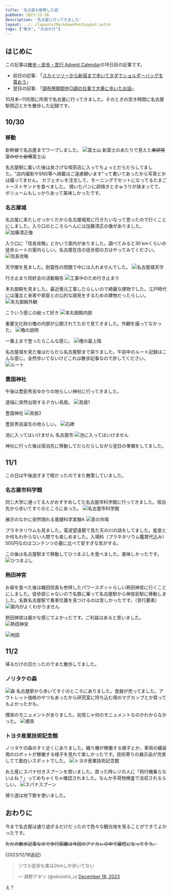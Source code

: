 ```yaml
---
title: '名古屋を散策した話'
pubDate: 2023-12-16
description: '名古屋に行ってきました'
layout: ../../layouts/MarkdownPostLayout.astro
tags: ["散歩", "お出かけ"]
---
```

## はじめに
この記事は[散歩・徒歩・苦行 Advent Calendar](https://adventar.org/calendars/8696)の16日目の記事です。
- 前日の記事: 「[スカイツリーから新宿まで歩いてタダでショルダーバッグを貰おう](https://thkr64.site/2023/12/15/walk-skytree-shinjuku/)」
- 翌日の記事: 「[調布祭期間中○調の仕事で大量に歩いたお話](https://helkun.dev/blog/chofufes-walking/)」

10月末~11月頭に所用で名古屋に行ってきました。そのときの空き時間に名古屋駅周辺とかを散歩した記録です。


## 10/30

### 移動
新幹線で名古屋までワープしました。
![富士山](https://res.cloudinary.com/minofumino/image/upload/f_auto,q_auto/v1/posts/20231030-nagoya/ng6lw5lcghpsnphzkgry)
新富士のあたりで見えた~~某研究室のゼミ会場~~富士山

名古屋駅に着いた後は良さげな喫茶店に入ってちょっとだらだらしてました。"店内撮影やSNS等へ掲載はご遠慮願います"って書いてあったから写真とかは撮ってません。
カフェオレを注文して、モーニングでセットになってるたまごトーストサンドを食べました。
焼いたパンに卵焼きときゅうりが挟まってて、ボリュームもしっかりあって美味しかったです。

### 名古屋城

名古屋に来たしせっかくだから名古屋城見に行きたいなって思ったので行くことにしました。入り口のところらへんには加藤清正の像がありました。
![加藤清正像](https://res.cloudinary.com/minofumino/image/upload/f_auto,q_auto/v1/posts/20231030-nagoya/rgd2cuhmftg0f6kwfkre)

入り口に「信長攻略」とかいう案内がありました。調べてみると30 kmくらいの徒歩ルートの案内らしい。名古屋在住の徒歩部の方はやってみてください。
![信長攻略](https://res.cloudinary.com/minofumino/image/upload/f_auto,q_auto/v1/posts/20231030-nagoya/qkyfttmffbmg4y6ybd45)

天守閣を見ました。耐震性の問題で中には入れませんでした。
![名古屋城天守](https://res.cloudinary.com/minofumino/image/upload/f_auto,q_auto/v1/posts/20231030-nagoya/nun31xrqgklr8ccetubf)

行き止まり同好会の活動報告
![工事中のため行き止まり](https://res.cloudinary.com/minofumino/image/upload/f_auto,q_auto/v1/posts/20231030-nagoya/xfax0kdibnphn6hgvwhn)

本丸御殿を見ました。最近復元工事したらしいので綺麗な建物でした。江戸時代には藩主と来客や家臣との公的な謁見をするための建物だったらしい。
![本丸御殿外観](https://res.cloudinary.com/minofumino/image/upload/f_auto,q_auto/v1/posts/20231030-nagoya/olqukjagcdv0vmlsvypm)

こういう感じの絵って好き
![本丸御殿内部](https://res.cloudinary.com/minofumino/image/upload/f_auto,q_auto/v1/posts/20231030-nagoya/jqutp75nfknvzztcsbt8)

重要文化財の櫓の内部が公開されてたので見てきました。外観を撮ってなかった。
![櫓の説明](https://res.cloudinary.com/minofumino/image/upload/f_auto,q_auto/v1/posts/20231030-nagoya/uypocmdkqs0hiur6pipl)

一番上まで登ったらこんな感じ。
![櫓の最上階](https://res.cloudinary.com/minofumino/image/upload/f_auto,q_auto/v1/posts/20231030-nagoya/ghqr7qhs3ugqbp6oxixn)

名古屋城を見た後はだらだら名古屋駅まで戻りました。午前中のルート記録はこんな感じ。全然歩いてないけどこれは散歩記事なので許してください。
![ルート](https://res.cloudinary.com/minofumino/image/upload/f_auto,q_auto/v1/posts/20231030-nagoya/qxyyja2ja6kxb8asycfd)


### 豊国神社

午後は豊臣秀吉ゆかりの地らしい神社に行ってきました。

道端に突然出現するデカい鳥居。
![鳥居1](https://res.cloudinary.com/minofumino/image/upload/f_auto,q_auto/v1/posts/20231030-nagoya/dredr1k2jm5qvtsk8ofa)

豊国神社
![鳥居2](https://res.cloudinary.com/minofumino/image/upload/f_auto,q_auto/v1/posts/20231030-nagoya/arjpkp1gohxrdf7uqovj)

豊臣秀吉誕生の地らしい。
![石碑](https://res.cloudinary.com/minofumino/image/upload/f_auto,q_auto/v1/posts/20231030-nagoya/dv9rbxuu5hifp7a6z5aq)

池に入ってはいけません 名古屋市
![池に入ってはいけません](https://res.cloudinary.com/minofumino/image/upload/f_auto,q_auto/v1/posts/20231030-nagoya/zvglgzx5tycki576bvpl)

神社に行った後は宿泊先に移動してだらだらしながら翌日の準備をしてました。

## 11/1
この日は午後過ぎまで暇だったのでまた散策していました。

### 名古屋市科学館

同じ大学に通ってる人がおすすめしてた名古屋市科学館に行ってきました。宿泊先から歩いてすぐのところにあった。
![名古屋市科学館](https://res.cloudinary.com/minofumino/image/upload/f_auto,q_auto/v1/posts/20231030-nagoya/p6luaczzehgeqt7lgkdr)

展示のなかに突然現れる基礎科学実験A
![音の共鳴](https://res.cloudinary.com/minofumino/image/upload/f_auto,q_auto/v1/posts/20231030-nagoya/jewykmthagtdsxvmid2g)

プラネタリウムも見ました。電波望遠鏡で見た天の川の話をしてました。星座とか何もわからない人間でも楽しめました。入場料（プラネタリウム鑑賞代込み）500円なのはコンテンツの量に比べて安すぎな気がする。

この後は名古屋駅まで移動してひつまぶしを食べました。美味しかったです。
![ひつまぶし](https://res.cloudinary.com/minofumino/image/upload/f_auto,q_auto/v1/posts/20231030-nagoya/usx75dp0x2ww9wsouhel)


### 熱田神宮

お昼を食べた後は織田信長も参拝したパワースポットらしい熱田神宮に行くことにしました。徒歩部じゃないので名鉄に乗って名古屋駅から神宮前駅に移動しました。名鉄名古屋駅で乗車位置を見つけるのは苦しかったです。（苦行要素）
![案内がよくわかりません](https://res.cloudinary.com/minofumino/image/upload/f_auto,q_auto/v1/posts/20231030-nagoya/mblj2nelarkwikjfzr34)

熱田神宮は厳かな感じでよかったです。ご利益はあると思いました。
![熱田神宮](https://res.cloudinary.com/minofumino/image/upload/f_auto,q_auto/v1/posts/20231030-nagoya/qheygdhx1roc7wlhvg2s)

![地図](https://res.cloudinary.com/minofumino/image/upload/f_auto,q_auto/v1/posts/20231030-nagoya/qvjx6efvf9ljz9sg1qi8)


## 11/2

帰るだけの日だったのでまた散歩してました。

### ノリタケの森

![森](https://res.cloudinary.com/minofumino/image/upload/f_auto,q_auto/v1/posts/20231030-nagoya/sva4dvgy9qqyam9l2hkm)
名古屋駅から歩いてすぐのところにありました。食器が売ってました。アウトレット価格のやつもあったから研究室に持ち込む用のマグカップとか買ってもよかったかも。

煙突のモニュメントがありました。初見じゃ何のモニュメントなのかわからなかった。
![煙突](https://res.cloudinary.com/minofumino/image/upload/f_auto,q_auto/v1/posts/20231030-nagoya/iljbqzoj9hgvedef8kmm)


### トヨタ産業技術記念館

ノリタケの森のすぐ近くにありました。織り機が稼働する様子とか、車両の艤装用のロボットが稼働する様子を見れて楽しかったです。技術寄りの展示品が充実してて面白いスポットでした。
![トヨタ産業技術記念館](https://res.cloudinary.com/minofumino/image/upload/f_auto,q_auto/v1/posts/20231030-nagoya/c35cxmogumatqwpxil1j)

お土産にスパナ付きスプーンを買いました。買った時レジの人に「飛行機乗らないよね？」ってめちゃくちゃ確認されました。なんか手荷物検査で没収されるらしい。
![スパナスプーン](https://res.cloudinary.com/minofumino/image/upload/f_auto,q_auto/v1/posts/20231030-nagoya/cnfro148is0fpjsh5hqi)

帰り道は地下鉄を使いました。


## おわりに

今まで名古屋は通り過ぎるだけだったので色々な観光地を見ることができてよかったです。

~~ただの散歩記事なので歩行距離は今回のアドカレの中で最短になってそう。~~

(2023/12/18追記)
<blockquote class="twitter-tweet"><p lang="ja" dir="ltr">ソウル徒歩も実は2kmしか歩いてない</p>&mdash; 淵野アタリ (@ebioishii_u) <a href="https://twitter.com/ebioishii_u/status/1736657517789487166?ref_src=twsrc%5Etfw">December 18, 2023</a></blockquote> <script async src="https://platform.twitter.com/widgets.js" charset="utf-8"></script>
え？
